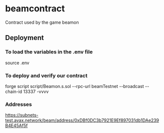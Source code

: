 # beamcontract
Contract used by the game beamon

## Deployment

### To load the variables in the .env file
source .env

### To deploy and verify our contract
forge script script/Beamon.s.sol --rpc-url beamTestnet --broadcast --chain-id 13337 -vvvv

### Addresses
https://subnets-test.avax.network/beam/address/0xDBf0DC3b7921E9Ef897031db1DAe239B4E45Af5f